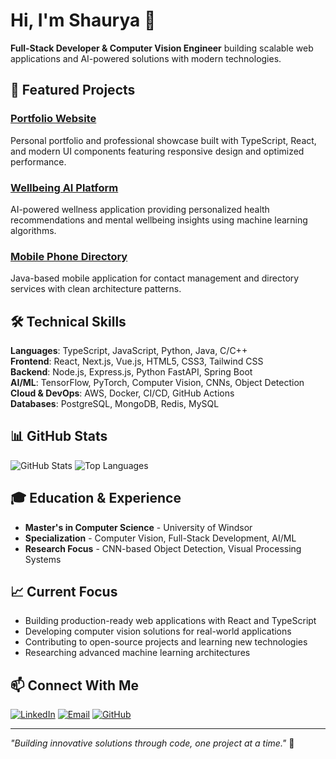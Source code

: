 # Hi, I'm Shaurya 👋

**Full-Stack Developer & Computer Vision Engineer** building scalable web applications and AI-powered solutions with modern technologies.

## 🚀 Featured Projects

### [Portfolio Website](https://github.com/IShauryaI/shaurya-unfold)
Personal portfolio and professional showcase built with TypeScript, React, and modern UI components featuring responsive design and optimized performance.

### [Wellbeing AI Platform](https://github.com/IShauryaI/wellbeingaifinalversion) 
AI-powered wellness application providing personalized health recommendations and mental wellbeing insights using machine learning algorithms.

### [Mobile Phone Directory](https://github.com/IShauryaI/PhoneApp-ACC)
Java-based mobile application for contact management and directory services with clean architecture patterns.

## 🛠️ Technical Skills

**Languages**: TypeScript, JavaScript, Python, Java, C/C++  
**Frontend**: React, Next.js, Vue.js, HTML5, CSS3, Tailwind CSS  
**Backend**: Node.js, Express.js, Python FastAPI, Spring Boot  
**AI/ML**: TensorFlow, PyTorch, Computer Vision, CNNs, Object Detection  
**Cloud & DevOps**: AWS, Docker, CI/CD, GitHub Actions  
**Databases**: PostgreSQL, MongoDB, Redis, MySQL

## 📊 GitHub Stats

![GitHub Stats](https://github-readme-stats.vercel.app/api?username=IShauryaI&show_icons=true&theme=default&hide_border=true)
![Top Languages](https://github-readme-stats.vercel.app/api/top-langs/?username=IShauryaI&layout=compact&theme=default&hide_border=true)

## 🎓 Education & Experience

- **Master's in Computer Science** - University of Windsor
- **Specialization** - Computer Vision, Full-Stack Development, AI/ML
- **Research Focus** - CNN-based Object Detection, Visual Processing Systems

## 📈 Current Focus

- Building production-ready web applications with React and TypeScript
- Developing computer vision solutions for real-world applications  
- Contributing to open-source projects and learning new technologies
- Researching advanced machine learning architectures

## 📫 Connect With Me

[![LinkedIn](https://img.shields.io/badge/LinkedIn-Connect-0077B5?style=flat&logo=linkedin)](https://linkedin.com/in/shaurya)
[![Email](https://img.shields.io/badge/Email-Contact-D14836?style=flat&logo=gmail)](mailto:shauryapd@gmail.com)
[![GitHub](https://img.shields.io/badge/GitHub-Follow-181717?style=flat&logo=github)](https://github.com/IShauryaI)

---
*"Building innovative solutions through code, one project at a time."* 🚀